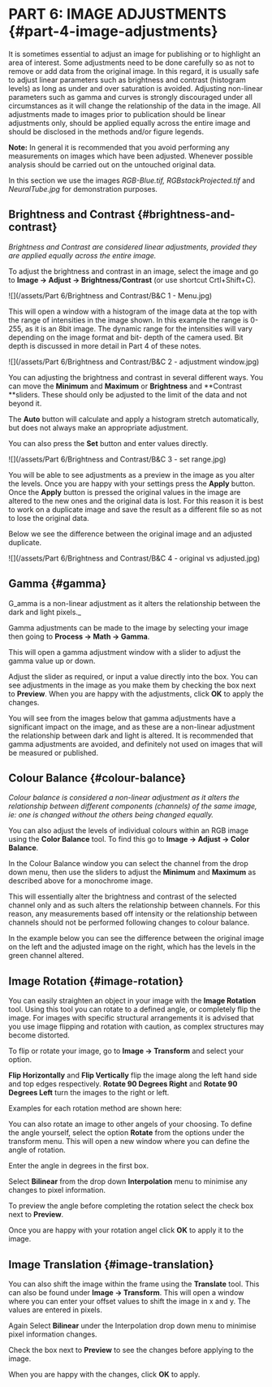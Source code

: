# PART 6: IMAGE ADJUSTMENTS {#part-4-image-adjustments}

It is sometimes essential to adjust an image for publishing or to highlight an area of interest. Some adjustments need to be done carefully so as not to remove or add data from the original image. In this regard, it is usually safe to adjust linear parameters such as brightness and contrast \(histogram levels\) as long as under and over saturation is avoided. Adjusting non-linear parameters such as gamma and curves is strongly discouraged under all circumstances as it will change the relationship of the data in the image. All adjustments made to images prior to publication should be linear adjustments only, should be applied equally across the entire image and should be disclosed in the methods and/or figure legends.

**Note:** In general it is recommended that you avoid performing any measurements on images which have been adjusted. Whenever possible analysis should be carried out on the untouched original data.

In this section we use the images _RGB-Blue.tif, RGBstackProjected.tif_ and _NeuralTube.jpg_ for demonstration purposes.

## Brightness and Contrast {#brightness-and-contrast}

_Brightness and Contrast are considered linear adjustments, provided they are applied equally across the entire image._

To adjust the brightness and contrast in an image, select the image and go to **Image -&gt; Adjust -&gt; Brightness/Contrast** \(or use shortcut Crtl+Shift+C\).

![](/assets/Part 6/Brightness and Contrast/B&C 1 - Menu.jpg)

This will open a window with a histogram of the image data at the top with the range of intensities in the image shown. In this example the range is 0-255, as it is an 8bit image. The dynamic range for the intensities will vary depending on the image format and bit- depth of the camera used. Bit depth is discussed in more detail in Part 4 of these notes.

![](/assets/Part 6/Brightness and Contrast/B&C 2 - adjustment window.jpg)

You can adjusting the brightness and contrast in several different ways. You can move the **Minimum** and **Maximum** or **Brightness** and **Contrast **sliders. These should only be adjusted to the limit of the data and not beyond it.

The **Auto** button will calculate and apply a histogram stretch automatically, but does not always make an appropriate adjustment.

You can also press the **Set** button and enter values directly.

![](/assets/Part 6/Brightness and Contrast/B&C 3 - set range.jpg)

You will be able to see adjustments as a preview in the image as you alter the levels. Once you are happy with your settings press the **Apply** button. Once the **Apply** button is pressed the original values in the image are altered to the new ones and the original data is lost. For this reason it is best to work on a duplicate image and save the result as a different file so as not to lose the original data.

Below we see the difference between the original image and an adjusted duplicate.

![](/assets/Part 6/Brightness and Contrast/B&C 4 - original vs adjusted.jpg)

## Gamma {#gamma}

G_amma is a non-linear adjustment as it alters the relationship between the dark and light pixels._

Gamma adjustments can be made to the image by selecting your image then going to **Process -&gt; Math -&gt; Gamma**.

This will open a gamma adjustment window with a slider to adjust the gamma value up or down.

Adjust the slider as required, or input a value directly into the box. You can see adjustments in the image as you make them by checking the box next to **Preview**. When you are happy with the adjustments, click **OK** to apply the changes.

You will see from the images below that gamma adjustments have a significant impact on the image, and as these are a non-linear adjustment the relationship between dark and light is altered. It is recommended that gamma adjustments are avoided, and definitely not used on images that will be measured or published.

## Colour Balance {#colour-balance}

_Colour balance is considered a non-linear adjustment as it alters the relationship between different components \(channels\) of the same image, ie: one is changed without the others being changed equally._

You can also adjust the levels of individual colours within an RGB image using the **Color Balance** tool. To find this go to **Image -&gt; Adjust -&gt; Color Balance**.

In the Colour Balance window you can select the channel from the drop down menu, then use the sliders to adjust the **Minimum** and **Maximum** as described above for a monochrome image.

This will essentially alter the brightness and contrast of the selected channel only and as such alters the relationship between channels. For this reason, any measurements based off intensity or the relationship between channels should not be performed following changes to colour balance.

In the example below you can see the difference between the original image on the left and the adjusted image on the right, which has the levels in the green channel altered.

## Image Rotation {#image-rotation}

You can easily straighten an object in your image with the **Image Rotation** tool. Using this tool you can rotate to a defined angle, or completely flip the image. For images with specific structural arrangements it is advised that you use image flipping and rotation with caution, as complex structures may become distorted.

To flip or rotate your image, go to **Image -&gt; Transform** and select your option.

**Flip Horizontally** and **Flip Vertically** flip the image along the left hand side and top edges respectively. **Rotate 90 Degrees Right** and **Rotate 90 Degrees Left** turn the images to the right or left.

Examples for each rotation method are shown here:

You can also rotate an image to other angels of your choosing. To define the angle yourself, select the option **Rotate** from the options under the transform menu. This will open a new window where you can define the angle of rotation.

Enter the angle in degrees in the first box.

Select **Bilinear** from the drop down **Interpolation** menu to minimise any changes to pixel information.

To preview the angle before completing the rotation select the check box next to **Preview**.

Once you are happy with your rotation angel click **OK** to apply it to the image.

## Image Translation {#image-translation}

You can also shift the image within the frame using the **Translate** tool. This can also be found under **Image -&gt; Transform**. This will open a window where you can enter your offset values to shift the image in x and y. The values are entered in pixels.

Again Select **Bilinear** under the Interpolation drop down menu to minimise pixel information changes.

Check the box next to **Preview** to see the changes before applying to the image.

When you are happy with the changes, click **OK** to apply.

